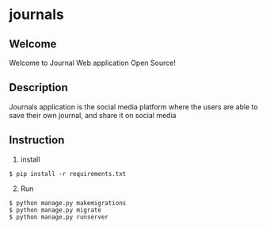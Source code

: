 # journals
  

  
## Welcome

Welcome to Journal Web application Open Source!


## Description

  Journals application is the social media platform where the users are able to save their own journal,
     and share it on social media 

## Instruction
  1. install
  
    $ pip install -r requirements.txt
  
  2. Run
  
    $ python manage.py makemigrations
    $ python manage.py migrate
    $ python manage.py runserver
